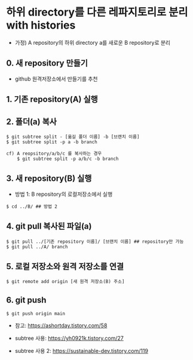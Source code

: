 # 하위 directory를 다른 레파지토리로 분리 with histories

* 가정) A repository의 하위 directory a를 새로운 B repository로 분리

## 0. 새 repository 만들기
* github 원격저장소에서 만들기를 추천

## 1. 기존 repository(A) 실행

## 2. 폴더(a) 복사
```
$ git subtree split - [옮길 폴더 이름] -b [브랜치 이름]
$ git subtree split -p a -b branch

cf) A reopsitory/a/b/c 를 복사하는 경우
    $ git subtree split -p a/b/c -b branch
```

## 3. 새 repository(B) 실행
* 방법 1: B repository의 로컬저장소에서 실행
```
$ cd ../B/ ## 방법 2
```

## 4. git pull 복사된 파일(a)
```
$ git pull ../[기존 repository 이름]/ [브랜치 이름] ## repository만 가능
$ git pull ../A/ branch
```

## 5. 로컬 저장소와 원격 저장소를 연결
```
$ git remote add origin [새 원격 저장소(B) 주소]
```

## 6. git push
```
$ git push origin main
```

* 참고: https://ashortday.tistory.com/58

* subtree 사용: https://yh0921k.tistory.com/27
* subtree 사용 2: https://sustainable-dev.tistory.com/119
